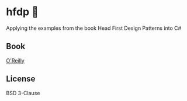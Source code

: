 # hfdp 📙
Applying the examples from the book Head First Design Patterns into C#

## Book
[O'Reilly](https://www.oreilly.com/library/view/head-first-design/9781492077992/)

## License
BSD 3-Clause
